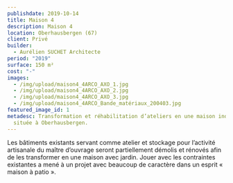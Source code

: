 ```yaml
---
publishdate: 2019-10-14
title: Maison 4
description: Maison 4
location: Oberhausbergen (67)
client: Privé
builder:
  - Aurélien SUCHET Architecte
period: "2019"
surface: 150 m²
cost: "-"
images:
  - /img/upload/maison4_4ARCO_AXO_1.jpg
  - /img/upload/maison4_4ARCO_AXO_2.jpg
  - /img/upload/maison4_4ARCO_AXO_3.jpg
  - /img/upload/maison4_4ARCO_Bande_matériaux_200403.jpg
featured_image_id: 1
metadesc: Transformation et réhabilitation d’ateliers en une maison individuelle
  située à Oberhausbergen.
---
```

Les bâtiments existants servant comme atelier et stockage pour l’activité artisanale du maître d’ouvrage seront partiellement démolis et rénovés afin de les transformer en une maison avec jardin. Jouer avec les contraintes existantes a mené à un projet avec beaucoup de caractère dans un esprit « maison à patio ».

